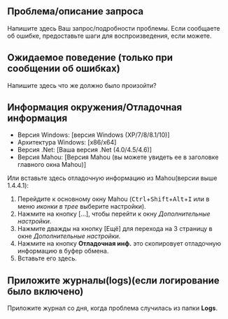 ## Проблема/описание запроса

Напишите здесь Ваш запрос/подробности проблемы.
Если сообщаете об ошибке, предоставьте шаги для воспроизведения, если можете.

## Ожидаемое поведение (только при сообщении об ошибках)

Напишите здесь что же должно было произойти?

## Информация окружения/Отладочная информация

- Версия Windows: [версия Windows (XP/7/8/8.1/10)]
- Архитектура Windows: [x86/x64]
- Версия .Net: [Ваша версия .Net (4.0/4.5/4.6)]
- Версия Mahou: [Версия Mahou (вы можете увидеть ее в заголовке главного окна Mahou)]

Или вставьте здесь отладочную информацию из Mahou(версии выше 1.4.4.1):

1. Перейдите к основному окну Mahou (<KBD>Ctrl</KBD>+<KBD>Shift</KBD>+<KBD>Alt</KBD>+<KBD>I</KBD> или в меню *иконки в трее* выберите настройки).
2. Нажмите на кнопку [...], чтобы перейти к окну *Дополнительные настройки*.
3. Нажмите дважды на кнопку [Ещё] для перехода на 3 страницу в окне *Дополнительные настройки*.
4. Нажмите на кнопку **Отладочная инф.** это cкопировует отладочную информацию в буфер обмена.
5. Вставьте его здесь.

## Приложите журналы(logs)(если логирование было включено)

Приложите журнал со дня, когда проблема случилась из папки **Logs**.

